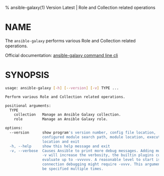% ansible-galaxy(1) Version Latest | Role and Collection related operations
# NAME

The `ansible-galaxy` performs various Role and Collection related operations.

Official documentation: [ansible-galaxy command line cli](https://docs.ansible.com/ansible/latest/cli/ansible-galaxy.html)

# SYNOPSIS

```bash
usage: ansible-galaxy [-h] [--version] [-v] TYPE ...

Perform various Role and Collection related operations.

positional arguments:
  TYPE
    collection   Manage an Ansible Galaxy collection.
    role         Manage an Ansible Galaxy role.

options:
  --version      show program's version number, config file location,
                 configured module search path, module location, executable
                 location and exit
  -h, --help     show this help message and exit
  -v, --verbose  Causes Ansible to print more debug messages. Adding multiple
                 -v will increase the verbosity, the builtin plugins currently
                 evaluate up to -vvvvvv. A reasonable level to start is -vvv,
                 connection debugging might require -vvvv. This argument may
                 be specified multiple times.
```